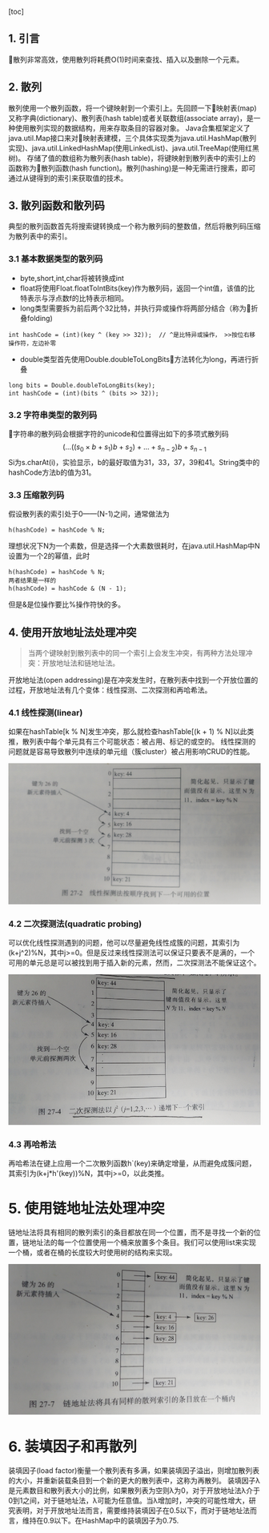 [toc]
## 1. 引言
散列非常高效，使用散列将耗费O(1)时间来查找、插入以及删除一个元素。
## 2. 散列
散列使用一个散列函数，将一个键映射到一个索引上。先回顾一下映射表(map)又称字典(dictionary)、散列表(hash table)或者关联数组(associate array)，是一种使用散列实现的数据结构，用来存取条目的容器对象。
Java合集框架定义了java.util.Map接口来对映射表建模，三个具体实现类为java.util.HashMap(散列实现)、java.util.LinkedHashMap(使用LinkedList)、java.util.TreeMap(使用红黑树)。
存储了值的数组称为散列表(hash table)，将键映射到散列表中的索引上的函数称为散列函数(hash function)。散列(hashing)是一种无需进行搜素，即可通过从键得到的索引来获取值的技术。
## 3. 散列函数和散列码
典型的散列函数首先将搜索键转换成一个称为散列码的整数值，然后将散列码压缩为散列表中的索引。
### 3.1 基本数据类型的散列码
- byte,short,int,char将被转换成int
- float将使用Float.floatToIntBits(key)作为散列码，返回一个int值，该值的比特表示与浮点数f的比特表示相同。
- long类型需要拆为前后两个32比特，并执行异或操作将两部分结合（称为折叠folding)
```
int hashCode = (int)(key ^ (key >> 32));  // ^是比特异或操作， >>按位右移操作符，左边补零
```
- double类型首先使用Double.doubleToLongBits方法转化为long，再进行折叠
```
long bits = Double.doubleToLongBits(key);
int hashCode = (int)(bits ^ (bits >> 32));
```
### 3.2 字符串类型的散列码
字符串的散列码会根据字符的unicode和位置得出如下的多项式散列码
$$(...((s_0\times b + s_1)b+s_2)+...+s_{n-2})b+s_{n-1}$$
Si为s.charAt(i)，实验显示，b的最好取值为31，33，37，39和41。String类中的hashCode方法b的值为31。
### 3.3 压缩散列码
假设散列表的索引处于0——(N-1)之间，通常做法为
```
h(hashCode) = hashCode % N;
```
理想状况下N为一个素数，但是选择一个大素数很耗时，在java.util.HashMap中N设置为一个2的幂值，此时
```
h(hashCode) = hashCode % N;
两者结果是一样的
h(hashCode) = hashCode & (N - 1);
```
但是&是位操作要比%操作符快的多。
## 4. 使用开放地址法处理冲突
> 当两个键映射到散列表中的同一个索引上会发生冲突，有两种方法处理冲突：开放地址法和链地址法。

开放地址法(open addressing)是在冲突发生时，在散列表中找到一个开放位置的过程，开放地址法有几个变体：线性探测、二次探测和再哈希法。
### 4.1 线性探测(linear)
如果在hashTable[k % N]发生冲突，那么就检查hashTable[(k + 1) % N]以此类推，散列表中每个单元具有三个可能状态：被占用、标记的或空的。
线性探测的问题就是容易导致散列中连续的单元组（簇cluster）被占用影响CRUD的性能。

![线性探测](https://github.com/little-motor/uml/raw/master/Java/dataStructure/%E9%A1%BA%E5%BA%8F%E6%8E%A2%E6%B5%8B%E6%B3%95.png)
### 4.2 二次探测法(quadratic probing)
可以优化线性探测遇到的问题，他可以尽量避免线性成簇的问题，其索引为(k+j^2)%N，其中j>=0。但是反过来线性探测法可以保证只要表不是满的，一个可用的单元总是可以被找到用于插入新的元素，然而，二次探测法不能保证这个。

![二次探测法](https://raw.githubusercontent.com/little-motor/uml/master/Java/dataStructure/%E4%BA%8C%E6%AC%A1%E6%8E%A2%E6%B5%8B%E6%B3%95.png)

### 4.3 再哈希法
再哈希法在键上应用一个二次散列函数h`(key)来确定增量，从而避免成簇问题，其索引为(k+j*h'(key))%N，其中j>=0，以此类推。
# 5. 使用链地址法处理冲突
链地址法将具有相同的散列索引的条目都放在同一个位置，而不是寻找一个新的位置，链地址法的每一个位置使用一个桶来放置多个条目。我们可以使用list来实现一个桶，或者在桶的长度较大时使用树的结构来实现。

![链地址法处理冲突](https://raw.githubusercontent.com/little-motor/uml/master/Java/dataStructure/%E9%93%BE%E5%9C%B0%E5%9D%80%E6%B3%95.png)
# 6. 装填因子和再散列
装填因子(load factor)衡量一个散列表有多满，如果装填因子溢出，则增加散列表的大小，并重新装载条目到一个新的更大的散列表中，这称为再散列。
装填因子λ是元素数目和散列表大小的比例，如果散列表为空则λ为0，对于开放地址法λ介于0到1之间，对于链地址法，λ可能为任意值。当λ增加时，冲突的可能性增大，研究表明，对于开放地址法而言，需要维持装填因子在0.5以下，而对于链地址法而言，维持在0.9以下。在HashMap中的装填因子为0.75.
